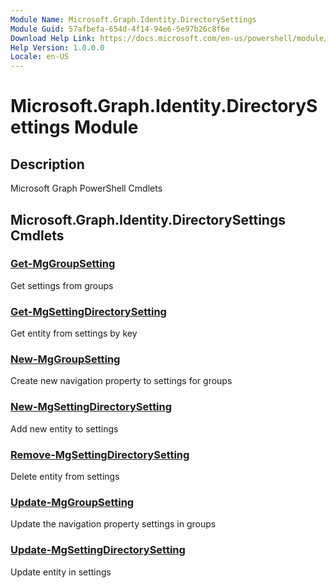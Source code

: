 ```yaml
---
Module Name: Microsoft.Graph.Identity.DirectorySettings
Module Guid: 57afbefa-654d-4f14-94e6-5e97b26c8f6e
Download Help Link: https://docs.microsoft.com/en-us/powershell/module/microsoft.graph.identity.directorysettings
Help Version: 1.0.0.0
Locale: en-US
---
```


# Microsoft.Graph.Identity.DirectorySettings Module
## Description
Microsoft Graph PowerShell Cmdlets

## Microsoft.Graph.Identity.DirectorySettings Cmdlets
### [Get-MgGroupSetting](Get-MgGroupSetting.md)
Get settings from groups

### [Get-MgSettingDirectorySetting](Get-MgSettingDirectorySetting.md)
Get entity from settings by key

### [New-MgGroupSetting](New-MgGroupSetting.md)
Create new navigation property to settings for groups

### [New-MgSettingDirectorySetting](New-MgSettingDirectorySetting.md)
Add new entity to settings

### [Remove-MgSettingDirectorySetting](Remove-MgSettingDirectorySetting.md)
Delete entity from settings

### [Update-MgGroupSetting](Update-MgGroupSetting.md)
Update the navigation property settings in groups

### [Update-MgSettingDirectorySetting](Update-MgSettingDirectorySetting.md)
Update entity in settings

